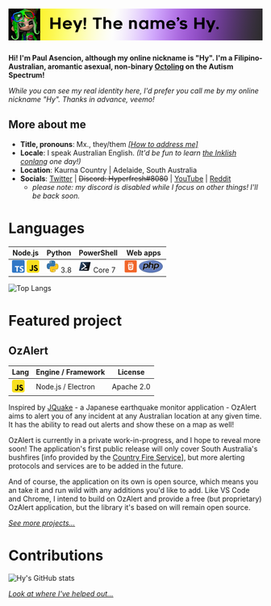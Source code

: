 # ![Banner](src/banner.png) 
**Hi! I'm Paul Asencion, although my online nickname is "Hy". I'm a Filipino-Australian, aromantic asexual, non-binary [Octoling](https://splatoonwiki.org/wiki/Octoling_(playable)) on the Autism Spectrum!**

*While you can see my real identity here, I'd prefer you call me by my online nickname "Hy". Thanks in advance, veemo!*

## More about me
- **Title, pronouns**: Mx., they/them [*[How to address me]*](how-to-address.md)
- **Locale**: I speak Australian English. *(It'd be fun to learn [the Inklish conlang](https://piyozr.files.wordpress.com/2017/12/inkling-language-guide.pdf) one day!)*
- **Location**: Kaurna Country | Adelaide, South Australia
- **Socials**: [Twitter](https://twitter.com/hyperfresh8080) | ~~Discord: Hyperfresh#8080~~ | [YouTube](http://bit.do/HMG-YouTube) \| [Reddit](https://reddit.com/u/Hyperfresh8080)
  - *please note: my discord is disabled while I focus on other things! I'll be back soon.*   

# Languages
|Node.js|Python|PowerShell|Web apps|
|----|------|----------|------------------|
![TypeScript](src/ts.png) ![JavaScript](src/js.png) | ![Python](src/py.png) 3.8 | ![PowerShell](src/pwsh.png) Core 7 | ![HTML](src/html.png) ![PHP](src/php.png)

 ![Top Langs](https://github-readme-stats.vercel.app/api/top-langs/?username=hyperfresh&hide_border=true&custom_title=My%20top%20languages&title_color=ff00ff&text_color=bb00bb&langs_count=3)

# Featured project
## OzAlert
|Lang                     |Engine / Framework|License   |
|-------------------------|------------------|----------|
|![JavaScript](src/js.png)|Node.js / Electron|Apache 2.0|

Inspired by [JQuake](https://jquake.net) - a Japanese earthquake monitor application - OzAlert aims to alert you of any incident at any Australian location at any given time. It has the ability to read out alerts and show these on a map as well!

OzAlert is currently in a private work-in-progress, and I hope to reveal more soon! The application's first public release will only cover South Australia's bushfires [info provided by the [Country Fire Service](https://cfs.sa.gov.au)], but more alerting protocols and services are to be added in the future.

And of course, the application on its own is open source, which means you an take it and run wild with any additions you'd like to add. Like VS Code and Chrome, I intend to build on OzAlert and provide a free (but proprietary) OzAlert application, but the library it's based on will remain open source.

[*See more projects...*](Projects.md)

# Contributions
![Hy's GitHub stats](https://github-readme-stats.vercel.app/api?username=hyperfresh&hide_rank=true&hide_border=true&show_icons=true&bg_color=231f20&title_color=00ff00&icon_color=2bb573&text_color=2bb573&line_height=26.75&custom_title=Contributions%20I%27ve%20made)

[*Look at where I've helped out...*](Contributions.md)
